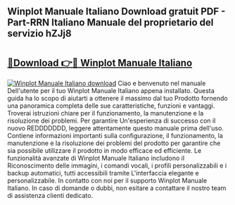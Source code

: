 ## Winplot Manuale Italiano Download gratuit PDF - Part-RRN Italiano Manuale del proprietario del servizio hZJj8

# <h2><a href="http://dfbjl0c.blite.top/?on=Winplot+Manuale+Italiano">🔗Download 👉🔴 Winplot Manuale Italiano</a></h2>

[![Winplot Manuale Italiano download](https://i.imgur.com/lujVjoI.png)](http://dfbjl0c.blite.top/?on=Winplot+Manuale+Italiano)
Ciao e benvenuto nel manuale Dell'utente per il tuo Winplot Manuale Italiano appena installato. Questa guida ha lo scopo di aiutarti a ottenere il massimo dal tuo Prodotto fornendo una panoramica completa delle sue caratteristiche, funzioni e vantaggi. Troverai istruzioni chiare per il funzionamento, la manutenzione e la risoluzione dei problemi. Per garantire Un'esperienza di successo con il nuovo REDDDDDDD, leggere attentamente questo manuale prima dell'uso. Contiene informazioni importanti sulla configurazione, il funzionamento, la manutenzione e la risoluzione dei problemi del prodotto per garantire che sia possibile utilizzare il prodotto in modo efficace ed efficiente. Le funzionalità avanzate di Winplot Manuale Italiano includono il Riconoscimento delle immagini, i comandi vocali, i profili personalizzabili e i backup automatici, tutti accessibili tramite L'interfaccia elegante e personalizzabile. In contatto con noi per il supporto Winplot Manuale Italiano. In caso di domande o dubbi, non esitare a contattare il nostro team di assistenza clienti dedicato.
